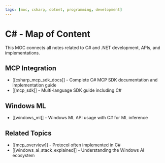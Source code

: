 ```yaml
---
tags: [moc, csharp, dotnet, programming, development]
---
```

# C# - Map of Content

This MOC connects all notes related to C# and .NET development, APIs, and implementations.

## MCP Integration

- [[csharp_mcp_sdk_docs]] - Complete C# MCP SDK documentation and implementation guide
- [[mcp_sdk]] - Multi-language SDK guide including C#

## Windows ML

- [[windows_ml]] - Windows ML API usage with C# for ML inference

## Related Topics

- [[mcp_overview]] - Protocol often implemented in C#
- [[windows_ai_stack_explained]] - Understanding the Windows AI ecosystem

